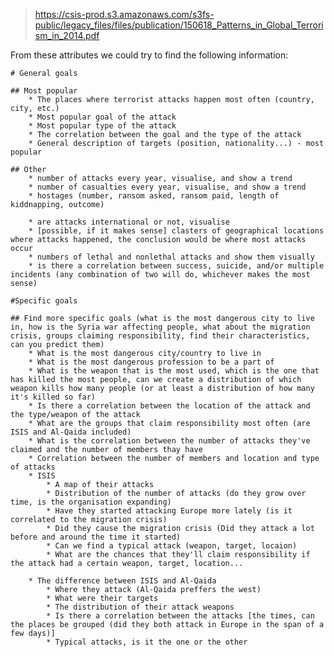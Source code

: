 > https://csis-prod.s3.amazonaws.com/s3fs-public/legacy_files/files/publication/150618_Patterns_in_Global_Terrorism_in_2014.pdf

From these attributes we could try to find the following information:
	
	# General goals

	## Most popular
		* The places where terrorist attacks happen most often (country, city, etc.)
		* Most popular goal of the attack
		* Most popular type of the attack
		* The correlation between the goal and the type of the attack
		* General description of targets (position, nationality...) - most popular
		
	## Other
		* number of attacks every year, visualise, and show a trend
		* number of casualties every year, visualise, and show a trend
		* hostages (number, ransom asked, ransom paid, length of kiddnapping, outcome)
		
		* are attacks international or not, visualise
		* [possible, if it makes sense] clasters of geographical locations where attacks happened, the conclusion would be where most attacks occur
		* numbers of lethal and nonlethal attacks and show them visually
		* is there a correlation between success, suicide, and/or multiple incidents (any combination of two will do, whichever makes the most sense)
	
	#Specific goals

	## Find more specific goals (what is the most dangerous city to live in, how is the Syria war affecting people, what about the migration crisis, groups claiming responsibility, find their characteristics, can you predict them)
		* What is the most dangerous city/country to live in
		* What is the most dangerous profession to be a part of
		* What is the weapon that is the most used, which is the one that has killed the most people, can we create a distribution of which weapon kills how many people (or at least a distribution of how many it's killed so far)
		* Is there a correlation between the location of the attack and the type/weapon of the attack
		* What are the groups that claim responsibility most often (are ISIS and Al-Qaida included)
		* What is the correlation between the number of attacks they've claimed and the number of members thay have
		* Correlation between the number of members and location and type of attacks
		* ISIS
			* A map of their attacks
			* Distribution of the number of attacks (do they grow over time, is the organisation expanding)
			* Have they started attacking Europe more lately (is it correlated to the migration crisis)
			* Did they cause the migration crisis (Did they attack a lot before and around the time it started)
			* Can we find a typical attack (weapon, target, locaion)
			* What are the chances that they'll claim responsibility if the attack had a certain weapon, target, location...

		* The difference between ISIS and Al-Qaida
			* Where they attack (Al-Qaida preffers the west)
			* What were their targets
			* The distribution of their attack weapons
			* Is there a correlation between the attacks [the times, can the places be grouped (did they both attack in Europe in the span of a few days)]
			* Typical attacks, is it the one or the other
